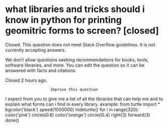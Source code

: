 
# what libraries and tricks should i know in python for printing geomitric forms to screen? [closed]







Closed. This question does not meet Stack Overflow guidelines. It is not currently accepting answers.
                        
                    










 We don’t allow questions seeking recommendations for books, tools, software libraries, and more. You can edit the question so it can be answered with facts and citations.


Closed 2 hours ago.







                        Improve this question
                    



I expect from you to give me a list of all the libraries that can help me and to explain what forms can i find in every library.
example:
from turtle import *
bgcolor('black')
speed(1000000)
hideturtle()
for i in range(320):
    color('pink')
    circle(i*0.8)
    color('orange')
    circle(i*0.4)
    right(3)
    forward(3)
done()


        